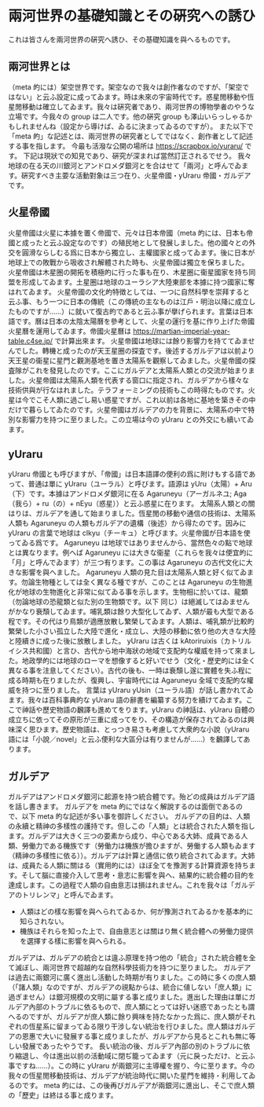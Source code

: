 # 兩河世界の基礎知識とその硏究への誘ひ

これは皆さんを兩河世界の硏究へ誘ひ、その基礎知識を與へるものです。

## 兩河世界とは

（meta 的󠄁には）架空󠄁世界です。架空󠄁なので我々は創作者󠄁なのですが、「架空󠄁ではない」と云ふ設定に成ってゐます。時は未來の宇宙時代です。惑星閒󠄁移動や恆星閒󠄁移動は確立してゐます。我々は硏究者󠄁であり、兩河世界の博󠄁物學者󠄁のやうな立場です。今我々の group は二人です。他の硏究 group も澤山いらっしゃるかもしれませんね（設定から導󠄁けば、ゐるに決まってゐるのですが）。
また以下で「meta 的󠄁」な記述󠄁とは、兩河世界の硏究者󠄁としてではなく、創作者󠄁として記述󠄁する事を指します。
今最󠄁も活潑な公󠄁開の場所󠄁は https://scrapbox.io/yuraru/ です。
下記は現狀での知見であり、硏究が深まれば當然訂正されるでせう。
我々地球の在る天の川銀河とアンドロメダ銀河とを合はせて「兩河」と呼んでゐます。硏究すべき主󠄁要󠄁な活動對象は三つ在り、火星帝󠄁國・yUraru 帝󠄁國・ガルデアです。

## 火星帝󠄁國

火星帝󠄁國は火星に本據を置󠄁く帝󠄁國で、元々は日本帝󠄁國（meta 的󠄁には、日本も帝󠄁國と成ったと云ふ設定なのです）の殖󠄁民地として發展しました。他の國々との外交󠄁を圓滑ならしむる爲に日本から獨立し、主󠄁權國家と成ってゐます。後に日本が地球上での敗戰から吸󠄁收され解體された時も、火星帝󠄁國は獨立を保ちました。
火星帝󠄁國は木星圈の開拓を積極的󠄁に行った事も在り、木星圈に衞星國家を持ち同盟󠄁を形󠄁成してゐます。土星圈は地球のユーラシア大陸東部を本據に持つ國家に奪はれてゐます。
火星帝󠄁國の文󠄁化󠄁的󠄁特徴としては、一つに自然科學を崇拜すると云ふ事、もう一つに日本の傳統（この傳統の主󠄁なものは江戶・明󠄁治以降に成立したものですが……）に就いて復古的󠄁であると云ふ事が擧げられます。言葉は日本語です。曆は日本の太陰太陽曆を參考󠄁として、火星の運󠄁行を基に作り上げた帝󠄁國火星曆を運󠄁用してゐます。帝󠄁國火星曆は https://martian-imperial-year-table.c4se.jp/ で計算出來ます。
火星帝󠄁國は地球には餘り影響󠄄力を持ててゐませんでした。轉機󠄁と成ったのが天王星圈の探査です。後述󠄁するガルデアは以前󠄁より天王星の衞星に星門と觀測基地を置󠄁き太陽系を觀察してゐました。火星帝󠄁國の探査隊󠄁がこれを發見したのです。ここにガルデアと太陽系人類󠄀との交󠄁流が始まりました。火星帝󠄁國は太陽系人類󠄀を代表する窗󠄁口に指定され、ガルデアから樣々な技術󠄁供與が行なはれました。テラフォーミングの技術󠄁もこの時得たものです。火星は今でこそ人類󠄀に過󠄁ごし易い惑星ですが、これ以前󠄁は各地に基地を築󠄁きその中だけで暮らしてゐたのです。火星帝󠄁國はガルデアの力を背景に、太陽系の中で特別な影響󠄄力を持つに至りました。この立場は今の yUraru との外交󠄁にも續いてゐます。

## yUraru

yUraru 帝󠄁國とも呼びますが、「帝󠄁國」は日本語譯の便󠄁利の爲に附けもする語であって、普通󠄁は單に yUraru（ユーラル）と呼びます。語源は yUru（太陽）+ Aru（下）です。本據はアンドロメダ銀河に在る Agaruneyu（アーガルネユ; Aga（我ら）+ ru（の）+ nEyu（惑星））と云ふ惑星に在ります。
太陽系人類󠄀との關はりは、ガルデアを通󠄁して始まりました。恆星閒󠄁の移動や通󠄁信の技術󠄁は、太陽系人類󠄀も Agaruneyu の人類󠄀もガルデアの遺󠄁構󠄁（後述󠄁）から得たのです。因みに yUraru の言葉で地球は cIkyu（チーキュ）と呼びます。火星帝󠄁國が日本語を使󠄁ってゐる爲です。
Agaruneyu は地球ではありませんから、當然色々の點で地球とは異なります。例へば Agaruneyu には大きな衞星（これらを我々は便󠄁宜的󠄁に「月󠄁」と呼んでゐます）が三つ有ります。この事は Agaruneyu の古代文󠄁化󠄁に大きな影響󠄄を與へました。
Agaruneyu 人類󠄀の見た目は太陽系人類󠄀と好く似てゐます。勿論生物種としては全󠄁く異なる種ですが、このことは Agaruneyu の生物進󠄁化󠄁が地球の生物進󠄁化󠄁と非常に似てゐる事を示します。生物相に於いては、龍󠄂類󠄀（勿論地球の恐󠄁龍󠄂類󠄀と似た別の生物類󠄀です。以下 同じ）は絕滅してはゐませんがかなり衰󠄁頹してゐます。哺乳󠄁類󠄀は餘り大型化󠄁してゐず、人類󠄀が最󠄁も大型である程󠄁です。その代はり鳥類󠄀が適󠄁應放散し繁󠄁榮してゐます。人類󠄀は、哺乳󠄁類󠄀が比較󠄁的󠄁繁󠄁榮した小さい孤立した大陸で進󠄁化󠄁・成立し、大陸の移動に依り他の大きな大陸と陸續きに成った後に放散しました。
yUraru は古くは kAtoriruixis（カトリルイシス共和國）と言ひ、古代から地中海󠄀狀の地域で支配的󠄁な權威を持って來ました。地政學的󠄁には地球のローマを想像すると好いでせう（文󠄁化󠄁・歷史󠄁的󠄁には全󠄁く異なる事を注󠄁意󠄁してください）。古代の後も、一時は衰󠄁頹し遂󠄂に實體を失ふ程󠄁に成る時期󠄁も在りましたが、復興し、宇宙時代には Agaruneyu 全󠄁域で支配的󠄁な權威を持つに至りました。
言葉は yUraru yUsin（ユーラル語）が話し書󠄁かれてゐます。我々は百科事典的󠄁な yUraru 語の辭書󠄁を編󠄁纂する努力を續けてゐます。ここで神󠄀話や歷史󠄁物語の飜譯も進󠄁めてをります。yUraru の神󠄀話は、yUraru 自體の成立ちに依ってその原形󠄁が三重に成ってをり、その構󠄁造が保存されてゐるのは興味深く思ひます。歷史󠄁物語は、とっつき易さも考󠄁慮して大衆的󠄁な小說（yUraru 語には「小說／novel」と云ふ便󠄁利な大區󠄁分󠄁は有りませんが……）を飜譯してあります。

## ガルデア

ガルデアはアンドロメダ銀河に起󠄁源を持つ統合體です。殆どの成員はガルデア語を話し書󠄁きます。
ガルデアを meta 的󠄁にではなく解說するのは面倒であるので、以下 meta 的󠄁な記述󠄁が多い事を御許しください。
ガルデアの目的󠄁は、人類󠄀の永續と精󠄀神󠄀の多樣性の護持です。但しこの「人類󠄀」とは統合された人類󠄀を指します。ガルデアは大きく三つの要󠄁素から成り、中心である大姉、成員である人類󠄀、勞働力である機󠄁族です（勞働力は機󠄁族が擔ひますが、勞働する人類󠄀もゐます（精󠄀神󠄀の多樣性に依る））。ガルデアは計算と通󠄁信に依り統合されてゐます。大姉は、成員たる人類󠄀に關はる（實用的󠄁には）ほぼ全󠄁てを豫測する計算資源を持ちます。そして腦に直󠄁接介入して思考󠄁・意󠄁志に影響󠄄を與へ、結果的󠄁に統合體の目的󠄁を達󠄁成します。この過󠄁程󠄁で人類󠄀の自由意󠄁志は損はれません。これを我々は「ガルデアのトリレンマ」と呼んでゐます。

- 人類󠄀はどの樣な影響󠄄を與へられてゐるか、何が豫測されてゐるかを基本的󠄁に知らされない。
- 機󠄁族はそれらを知った上で、自由意󠄁志とは關はり無く統合體への勞働力提供を選󠄁擇する樣に影響󠄄を與へられる。

ガルデアは、ガルデアの統合とは違󠄂ふ原理を持つ他の「統合」された統合體を全󠄁て滅ぼし、兩河世界で超越的󠄁な自然科學技術󠄁力を持つに至りました。
ガルデアは過󠄁去に兩銀河に廣く進󠄁出し活動した時期󠄁が有りました。この時に多くの庶人類󠄀（「諸󠄀人類󠄀」なのですが、ガルデアの視󠄁點からは、統合に値󠄁しない「庶人類󠄀」に過󠄁ぎません）は銀河規模の文󠄁明󠄁に屬する事と成りました。進󠄁出した理由は單にガルデア內部のトラブルに依るもので、庶人類󠄀にとっては好い迷󠄁惑であったとも謂へるのですが、ガルデアが庶人類󠄀に餘り興味を持たなかった爲に、庶人類󠄀がそれぞれの恆星系に留まってゐる限り干涉しない統治を行ひました。庶人類󠄀はガルデアの恩惠で大いに發展する事と成りましたが、ガルデアから見るとこれも無に等しい發展であったやうです。
長い統治の後、ガルデア內部の別のトラブルに依り縮退󠄁し、今は進󠄁出以前󠄁の活動域に閉ぢ籠ってゐます（元に戾っただけ、と云ふ事ですね……）。この時に yUraru が兩銀河に主󠄁導󠄁權を握り、今に至ります。今の我々の恆星閒󠄁移動技術󠄁は、ガルデアが統治時代に開いた星門を維持・利用してゐるのです。
meta 的󠄁には、この後再󠄀びガルデアが兩銀河に進󠄁出し、そこで庶人類󠄀の「歷史󠄁」は終󠄁はる事と成ります。
